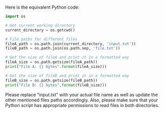 Here is the equivalent Python code:

```python
import os

# Get current working directory
current_directory = os.getcwd()

# File paths for different files
fileA_path = os.path.join(current_directory, 'input.txt'))
fileB_path = os.path.join(os.path.sep, 'file.txt')) 

# Get the size of fileA and print it in a formatted way 
fileA_size = os.path.getsize(fileA_path))
print("File A: {} bytes".format(fileA_size)))

# Get the size of fileB and print it in a formatted way 
fileB_size = os.path.getsize(fileB_path))
print("File B: {} bytes".format(fileB_size)))
```
Please replace "input.txt" with your actual file name as well as update the other mentioned files paths accordingly. Also, please make sure that your Python script has appropriate permissions to read files in both directories.
